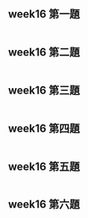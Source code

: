 ## week16 第一題
```c

```

## week16 第二題
```c

```

## week16 第三題
```c

```

## week16 第四題
```c

```

## week16 第五題
```c

```

## week16 第六題
```c

```

